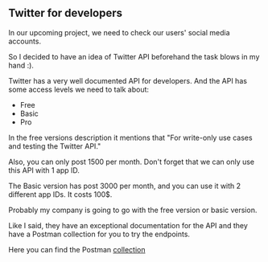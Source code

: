 ## Twitter for developers

In our upcoming project, we need to check our users' social media accounts.

So I decided to have an idea of Twitter API beforehand the task blows in my hand :).

Twitter has a very well documented API for developers.
And the API has some access levels we need to talk about:
* Free
* Basic
* Pro

In the free versions description it mentions that "For write-only use cases and testing the Twitter API."


Also, you can only post 1500 per month. Don't forget that we can only use this API with 1 app ID.

The Basic version has post 3000 per month, and you can use it with 2 different app IDs. It costs 100$.

Probably my company is going to go with the free version or basic version.

Like I said,
they have an exceptional documentation for the API and they have a Postman collection for you to try the endpoints.

Here you can find the Postman [collection](https://t.co/twitter-api-postman) 




